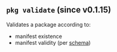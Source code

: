 ## `pkg validate` (since v0.1.15)

Validates a package according to:

- manifest existence
- manifest validity (per
  [schema](https://opspec.io/spec/0.1.3/package-manifest.schema.json))
